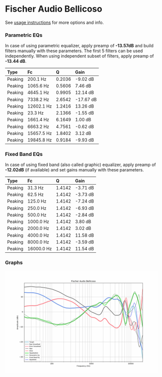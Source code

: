 # Fischer Audio Bellicoso
See [usage instructions](https://github.com/jaakkopasanen/AutoEq#usage) for more options and info.

### Parametric EQs
In case of using parametric equalizer, apply preamp of **-13.57dB** and build filters manually
with these parameters. The first 5 filters can be used independently.
When using independent subset of filters, apply preamp of **-13.44 dB**.

| Type    | Fc         |      Q | Gain      |
|:--------|:-----------|:-------|:----------|
| Peaking | 200.1 Hz   | 0.2036 | -9.02 dB  |
| Peaking | 1065.6 Hz  | 0.5606 | 7.46 dB   |
| Peaking | 4645.1 Hz  | 0.9905 | 12.14 dB  |
| Peaking | 7338.2 Hz  | 2.6542 | -17.67 dB |
| Peaking | 12602.1 Hz | 1.2416 | 13.26 dB  |
| Peaking | 23.3 Hz    | 2.1366 | -1.55 dB  |
| Peaking | 1661.4 Hz  | 6.1649 | 1.00 dB   |
| Peaking | 6663.2 Hz  | 4.7561 | -0.62 dB  |
| Peaking | 15657.5 Hz | 1.8402 | 3.12 dB   |
| Peaking | 19845.8 Hz | 0.9184 | -9.93 dB  |

### Fixed Band EQs
In case of using fixed band (also called graphic) equalizer, apply preamp of **-12.02dB**
(if available) and set gains manually with these parameters.

| Type    | Fc         |      Q | Gain     |
|:--------|:-----------|:-------|:---------|
| Peaking | 31.3 Hz    | 1.4142 | -3.71 dB |
| Peaking | 62.5 Hz    | 1.4142 | -3.73 dB |
| Peaking | 125.0 Hz   | 1.4142 | -7.24 dB |
| Peaking | 250.0 Hz   | 1.4142 | -6.93 dB |
| Peaking | 500.0 Hz   | 1.4142 | -2.84 dB |
| Peaking | 1000.0 Hz  | 1.4142 | 3.80 dB  |
| Peaking | 2000.0 Hz  | 1.4142 | 3.02 dB  |
| Peaking | 4000.0 Hz  | 1.4142 | 11.58 dB |
| Peaking | 8000.0 Hz  | 1.4142 | -3.59 dB |
| Peaking | 16000.0 Hz | 1.4142 | 11.54 dB |

### Graphs
![](./Fischer%20Audio%20Bellicoso.png)